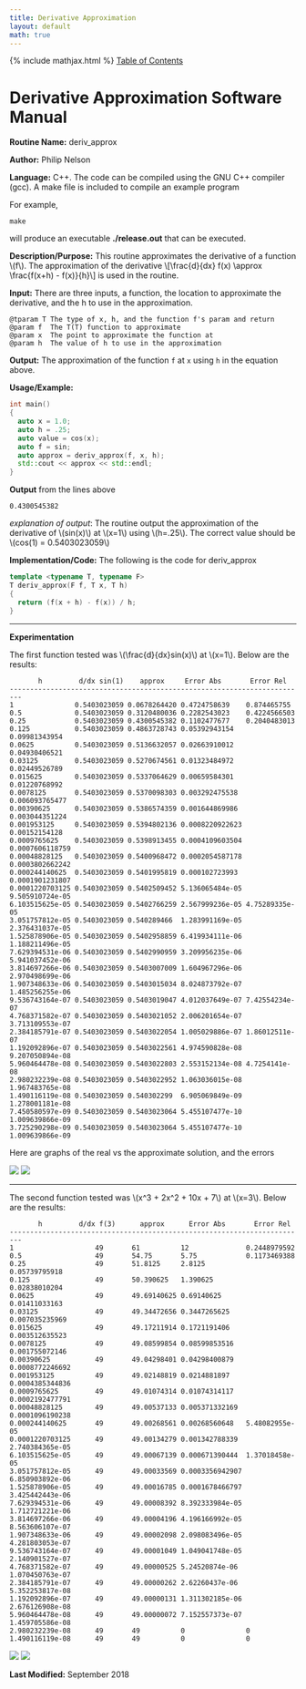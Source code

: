 ```yaml
---
title: Derivative Approximation
layout: default
math: true
---
```

{% include mathjax.html %}
<a href="https://philipnelson5.github.io/math4610/SoftwareManual"> Table of Contents </a>
# Derivative Approximation Software Manual

**Routine Name:** deriv_approx

**Author:** Philip Nelson

**Language:** C++. The code can be compiled using the GNU C++ compiler (gcc). A make file is included to compile an example program

For example,

```
make
```

will produce an executable **./release.out** that can be executed.

**Description/Purpose:** This routine approximates the derivative of a function \\(f\\). The approximation of the derivative \\[\frac{d}{dx} f(x) \approx \frac{f(x+h) - f(x)}{h}\\] is used in the routine.

**Input:** There are three inputs, a function, the location to approximate the derivative, and the h to use in the approximation.

```
@tparam T The type of x, h, and the function f's param and return
@param f  The T(T) function to approximate
@param x  The point to approximate the function at
@param h  The value of h to use in the approximation
```

**Output:** The approximation of the function `f` at `x` using `h` in the equation above.

**Usage/Example:**

``` c++
int main()
{
  auto x = 1.0;
  auto h = .25;
  auto value = cos(x);
  auto f = sin;
  auto approx = deriv_approx(f, x, h);
  std::cout << approx << std::endl;
}
```

**Output** from the lines above
```
0.4300545382
```

_explanation of output_:
The routine output the approximation of the derivative of \\(sin(x)\\) at \\(x=1\\) using \\(h=.25\\). The correct value should be \\(cos(1) = 0.5403023059\\)

**Implementation/Code:** The following is the code for deriv_approx

``` c++
template <typename T, typename F>
T deriv_approx(F f, T x, T h)
{
  return (f(x + h) - f(x)) / h;
}
```

---
**Experimentation**

The first function tested was \\(\frac{d}{dx}sin(x)\\) at \\(x=1\\). Below are the results:

```
       h         d/dx sin(1)    approx     Error Abs       Error Rel
-------------------------------------------------------------------------
1               0.5403023059 0.0678264420 0.4724758639    0.874465755
0.5             0.5403023059 0.3120480036 0.2282543023    0.4224566503
0.25            0.5403023059 0.4300545382 0.1102477677    0.2040483013
0.125           0.5403023059 0.4863728743 0.05392943154   0.09981343954
0.0625          0.5403023059 0.5136632057 0.02663910012   0.04930406521
0.03125         0.5403023059 0.5270674561 0.01323484972   0.02449526789
0.015625        0.5403023059 0.5337064629 0.00659584301   0.01220768992
0.0078125       0.5403023059 0.5370098303 0.003292475538  0.006093765477
0.00390625      0.5403023059 0.5386574359 0.001644869986  0.003044351224
0.001953125     0.5403023059 0.5394802136 0.0008220922623 0.00152154128
0.0009765625    0.5403023059 0.5398913455 0.0004109603504 0.0007606118759
0.00048828125   0.5403023059 0.5400968472 0.0002054587178 0.0003802662242
0.000244140625  0.5403023059 0.5401995819 0.000102723993  0.0001901231807
0.0001220703125 0.5403023059 0.5402509452 5.136065484e-05 9.505910724e-05
6.103515625e-05 0.5403023059 0.5402766259 2.567999236e-05 4.75289335e-05
3.051757812e-05 0.5403023059 0.540289466  1.283991169e-05 2.376431037e-05
1.525878906e-05 0.5403023059 0.5402958859 6.419934111e-06 1.188211496e-05
7.629394531e-06 0.5403023059 0.5402990959 3.209956235e-06 5.941037452e-06
3.814697266e-06 0.5403023059 0.5403007009 1.604967296e-06 2.970498699e-06
1.907348633e-06 0.5403023059 0.5403015034 8.024873792e-07 1.485256255e-06
9.536743164e-07 0.5403023059 0.5403019047 4.012037649e-07 7.42554234e-07
4.768371582e-07 0.5403023059 0.5403021052 2.006201654e-07 3.713109553e-07
2.384185791e-07 0.5403023059 0.5403022054 1.005029886e-07 1.86012511e-07
1.192092896e-07 0.5403023059 0.5403022561 4.974590828e-08 9.207050894e-08
5.960464478e-08 0.5403023059 0.5403022803 2.553152134e-08 4.7254141e-08
2.980232239e-08 0.5403023059 0.5403022952 1.063036015e-08 1.967483765e-08
1.490116119e-08 0.5403023059 0.540302299  6.905069849e-09 1.278001181e-08
7.450580597e-09 0.5403023059 0.5403023064 5.455107477e-10 1.009639866e-09
3.725290298e-09 0.5403023059 0.5403023064 5.455107477e-10 1.009639866e-09
```

Here are graphs of the real vs the approximate solution, and the errors

![](./images/sinApprox.png)
![](./images/sinError.png)

---

The second function tested was \\(x^3 + 2x^2 + 10x + 7\\) at \\(x=3\\). Below are the results:

```
       h         d/dx f(3)      approx      Error Abs       Error Rel
-------------------------------------------------------------------------
1                    49       61          12              0.2448979592
0.5                  49       54.75       5.75            0.1173469388
0.25                 49       51.8125     2.8125          0.05739795918
0.125                49       50.390625   1.390625        0.02838010204
0.0625               49       49.69140625 0.69140625      0.01411033163
0.03125              49       49.34472656 0.3447265625    0.007035235969
0.015625             49       49.17211914 0.1721191406    0.003512635523
0.0078125            49       49.08599854 0.08599853516   0.001755072146
0.00390625           49       49.04298401 0.04298400879   0.0008772246692
0.001953125          49       49.02148819 0.0214881897    0.0004385344836
0.0009765625         49       49.01074314 0.01074314117   0.0002192477791
0.00048828125        49       49.00537133 0.005371332169  0.0001096190238
0.000244140625       49       49.00268561 0.00268560648   5.48082955e-05
0.0001220703125      49       49.00134279 0.001342788339  2.740384365e-05
6.103515625e-05      49       49.00067139 0.000671390444  1.37018458e-05
3.051757812e-05      49       49.00033569 0.0003356942907 6.850903892e-06
1.525878906e-05      49       49.00016785 0.0001678466797 3.425442443e-06
7.629394531e-06      49       49.00008392 8.392333984e-05 1.712721221e-06
3.814697266e-06      49       49.00004196 4.196166992e-05 8.563606107e-07
1.907348633e-06      49       49.00002098 2.098083496e-05 4.281803053e-07
9.536743164e-07      49       49.00001049 1.049041748e-05 2.140901527e-07
4.768371582e-07      49       49.00000525 5.24520874e-06  1.070450763e-07
2.384185791e-07      49       49.00000262 2.62260437e-06  5.352253817e-08
1.192092896e-07      49       49.00000131 1.311302185e-06 2.676126908e-08
5.960464478e-08      49       49.00000072 7.152557373e-07 1.459705586e-08
2.980232239e-08      49       49          0               0
1.490116119e-08      49       49          0               0
```

![](./images/polyApprox.png)
![](./images/polyError.png)

**Last Modified:** September 2018
